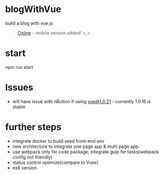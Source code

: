 # blogWithVue
build a blog with vue.js   
> [Online](http://http://54.238.149.89/) - mobile version added! >_<

# start
npm run start

# Issues
* will have issue with nButton if using vue@1.0.21 - currently 1.0.16 is stable

# further steps
* integrate docker to build seed front-end env
* new architecture to integrate one page app & multi page app.
* use webpack only for code package, integrate gulp for tasks(webpack config not friendly)
* status control optimize(compare to Vuex)
* es6 version